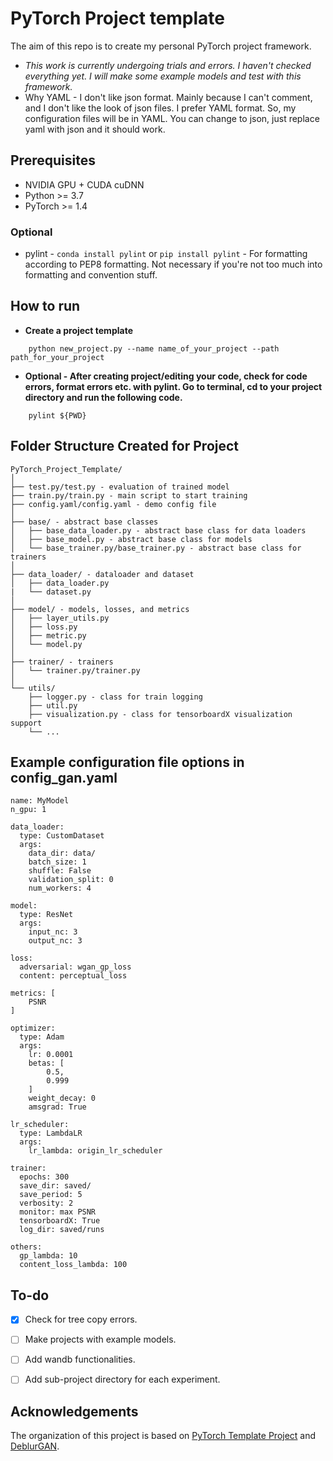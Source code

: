 # PyTorch Project template


The aim of this repo is to create my personal PyTorch project framework.

- *This work is currently undergoing trials and errors. I haven't checked everything yet. I will make some example models
  and test with this framework.*
- Why YAML - I don't like json format. Mainly because I can't comment, and I don't like the look of json files. I prefer YAML format. So, my configuration files will be in YAML. You can change to json, just replace yaml with json and it should work.

## Prerequisites

- NVIDIA GPU + CUDA cuDNN
- Python >= 3.7
- PyTorch >= 1.4

### Optional

- pylint - `conda install pylint` or `pip install pylint` - For formatting according to PEP8 formatting. Not necessary
  if you're not too much into formatting and convention stuff.

## How to run

* **Create a project template**

```
    python new_project.py --name name_of_your_project --path path_for_your_project 
```

* **Optional - After creating project/editing your code, check for code errors, format errors etc. with pylint. Go to
  terminal, cd to your project directory and run the following code.**

```
    pylint ${PWD}
```

## Folder Structure Created for Project

  ```
  PyTorch_Project_Template/
  │
  ├── test.py/test.py - evaluation of trained model
  ├── train.py/train.py - main script to start training
  ├── config.yaml/config.yaml - demo config file
  │
  ├── base/ - abstract base classes
  │   ├── base_data_loader.py - abstract base class for data loaders
  │   ├── base_model.py - abstract base class for models
  │   └── base_trainer.py/base_trainer.py - abstract base class for trainers
  │
  ├── data_loader/ - dataloader and dataset
  │   ├── data_loader.py
  |   └── dataset.py 
  │
  ├── model/ - models, losses, and metrics
  │   ├── layer_utils.py
  │   ├── loss.py
  │   ├── metric.py
  │   └── model.py
  │
  ├── trainer/ - trainers
  │   └── trainer.py/trainer.py
  │
  └── utils/
      ├── logger.py - class for train logging
      ├── util.py
      ├── visualization.py - class for tensorboardX visualization support
      └── ...
  ```

## Example configuration file options in config_gan.yaml

```
name: MyModel
n_gpu: 1

data_loader:
  type: CustomDataset
  args:
    data_dir: data/
    batch_size: 1
    shuffle: False
    validation_split: 0
    num_workers: 4

model:
  type: ResNet
  args:
    input_nc: 3
    output_nc: 3

loss:
  adversarial: wgan_gp_loss
  content: perceptual_loss

metrics: [
    PSNR
]

optimizer:
  type: Adam
  args:
    lr: 0.0001
    betas: [
        0.5,
        0.999
    ]
    weight_decay: 0
    amsgrad: True

lr_scheduler:
  type: LambdaLR
  args:
    lr_lambda: origin_lr_scheduler

trainer:
  epochs: 300
  save_dir: saved/
  save_period: 5
  verbosity: 2
  monitor: max PSNR
  tensorboardX: True
  log_dir: saved/runs

others:
  gp_lambda: 10
  content_loss_lambda: 100

```

## To-do
- [x] Check for tree copy errors.
- [ ] Make projects with example models.
- [ ] Add wandb functionalities.
- [ ] Add sub-project directory for each experiment.


## Acknowledgements

The organization of this project is based on [PyTorch Template Project](https://github.com/victoresque/pytorch-template)
and [DeblurGAN](https://github.com/fourson/DeblurGAN-pytorch). 
